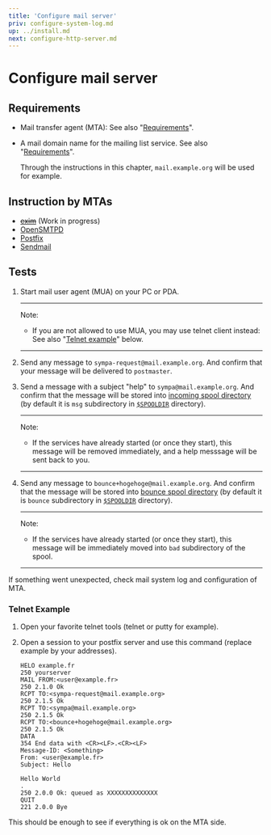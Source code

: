 ```yaml
---
title: 'Configure mail server'
priv: configure-system-log.md
up: ../install.md
next: configure-http-server.md
---
```


Configure mail server
=====================

Requirements
------------

  * Mail transfer agent (MTA):
    See also "[Requirements](../requirements.md#mail-transfer-agent-mta)".

  * A mail domain name for the mailing list service.
    See also "[Requirements](../requirements.md#network-requirements)".

    Through the instructions in this chapter, ``mail.example.org`` will be
    used for example.

Instruction by MTAs
-------------------

  - ~~[exim](configure-mail-server-exim.md)~~ (Work in progress)
  - [OpenSMTPD](configure-mail-server-opensmtpd.md)
  - [Postfix](configure-mail-server-postfix.md)
  - [Sendmail](configure-mail-server-sendmail.md)

Tests
-----

  1. Start mail user agent (MUA) on your PC or PDA.

     ----
     Note:

       * If you are not allowed to use MUA, you may use telnet client instead:
         See also "[Telnet example](#telnet-example)" below.

     ----

  2. Send any message to ``sympa-request@mail.example.org``.
     And confirm that your message will be delivered to ``postmaster``.

  3. Send a message with a subject "help" to ``sympa@mail.example.org``.
     And confirm that the message will be stored into
     [incoming spool directory](../man/sympa.conf.5.md#queue) (by default
     it is ``msg`` subdirectory in [``$SPOOLDIR``](../layout.md#spooldir)
     directory).

     ----
     Note:

       * If the services have already started (or once they start), this
         message will be removed immediately, and a help messsage will be sent
         back to you.

     ----

  4. Send any message to ``bounce+hogehoge@mail.example.org``.
     And confirm that the message will be stored into
     [bounce spool directory](../man/sympa.conf.5.md#queuebounce) (by default
     it is ``bounce`` subdirectory in [``$SPOOLDIR``](../layout.md#spooldir)
     directory).

     ----
     Note:

       * If the services have already started (or once they start), this
         message will be immediately moved into ``bad`` subdirectory of the
         spool.

     ----

If something went unexpected, check mail system log and configuration of MTA.

### Telnet Example

  1. Open your favorite telnet tools (telnet or putty for example).

  2. Open a session to your postfix server and use this command (replace
     example by your addresses).
     ```
     HELO example.fr
     250 yourserver
     MAIL FROM:<user@example.fr>
     250 2.1.0 Ok
     RCPT TO:<sympa-request@mail.example.org>
     250 2.1.5 Ok
     RCPT TO:<sympa@mail.example.org>
     250 2.1.5 Ok
     RCPT TO:<bounce+hogehoge@mail.example.org>
     250 2.1.5 Ok
     DATA
     354 End data with <CR><LF>.<CR><LF>
     Message-ID: <Something>
     From: <user@example.fr>
     Subject: Hello

     Hello World
     .
     250 2.0.0 Ok: queued as XXXXXXXXXXXXXX
     QUIT
     221 2.0.0 Bye
     ```
This should be enough to see if everything is ok on the MTA side.

